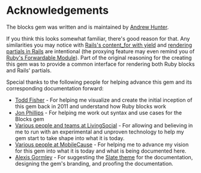# Acknowledgements

The blocks gem was written and is maintained by [Andrew Hunter](http://github.com/hunterae).

If you think this looks somewhat familiar, there's good reason for that. Any similarities you may notice with [Rails's content_for with yield](http://api.rubyonrails.org/classes/ActionView/Helpers/CaptureHelper.html#method-i-content_for) and [rendering partials in Rails](https://apidock.com/rails/ActionController/Base/render) are intentional (the proxying feature may even remind you of [Ruby's Forwardable Module](http://ruby-doc.org/stdlib-2.0.0/libdoc/forwardable/rdoc/Forwardable.html)). Part of the original reasoning for the creating this gem was to provide a common interface for rendering both Ruby blocks and Rails' partials.

Special thanks to the following people for helping advance this gem and its corresponding documentation forward:

* [Todd Fisher](https://github.com/taf2) - For helping me visualize and create the initial inception of this gem back in 2011 and understand how Ruby blocks work
* [Jon Phillips](https://github.com/elguapo1611) - For helping me work out syntax and use cases for the Blocks gem
* [Various people and teams at LivingSocial](https://www.livingsocial.com/) - For allowing and believing in me to run with an experimental and unproven technology to help my gem start to take shape into what it is today.
* [Various people at MobileCause](https://www.mobilecause.com/) - For helping me to advance my vision for this gem into what it is today and what is being documented here.
* [Alexis Gormley](https://github.com/n2diving) - For suggesting the [Slate theme](https://github.com/lord/slate) for the documentation, designing the gem's branding, and proofing the documentation.